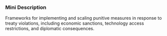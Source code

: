 ### Mini Description

Frameworks for implementing and scaling punitive measures in response to treaty violations, including economic sanctions, technology access restrictions, and diplomatic consequences.

